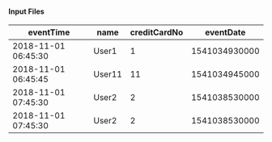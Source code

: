 #### Input Files

|          eventTime|  name|creditCardNo|    eventDate|
---|---|---|--|
| 2018-11-01 06:45:30|  User1 |           1| 1541034930000|
|2018-11-01 06:45:45|User11|          11|1541034945000|
|2018-11-01 07:45:30| User2|           2|1541038530000|
|2018-11-01 07:45:30| User2|           2|1541038530000|
